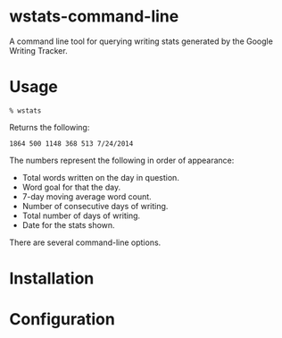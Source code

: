 # wstats-command-line

A command line tool for querying writing stats generated by the Google Writing Tracker.

# Usage

```% wstats```

Returns the following:

```1864 500 1148 368 513 7/24/2014```

The numbers represent the following in order of appearance:

* Total words written on the day in question.
* Word goal for that the day.
* 7-day moving average word count.
* Number of consecutive days of writing.
* Total number of days of writing.
* Date for the stats shown.

There are several command-line options.

# Installation

# Configuration

